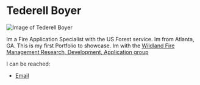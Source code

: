 # Tederell Boyer
![Image of Tederell Boyer](https://wfmrda.nwcg.gov/sites/default/files/images/StaffBios/TJ_Boyer.jpg)

Im a Fire Application Specialist with the US Forest service. Im from Atlanta, GA. This is my first Portfolio to showcase. Im with the [Wildland Fire Management Research, Development, Application group](https://wfmrda.nwcg.gov/)

I can be reached:
* [Email](mailto:tederell.boyer@usda.gov)
